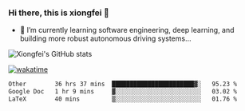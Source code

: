 ### Hi there, this is xiongfei 👋


- 🌱 I’m currently learning software engineering, deep learning, and building more robust autonomous driving systems...

<!--
**X1on9f31/X1on9f31** is a ✨ _special_ ✨ repository because its `README.md` (this file) appears on your GitHub profile.
Here are some ideas to get you started:
-->

![Xiongfei's GitHub stats](https://github-readme-stats.vercel.app/api?username=X1on9f31)


[![wakatime](https://wakatime.com/badge/user/9e8d5516-d162-43e7-9563-87295d455a71.svg)](https://wakatime.com/@9e8d5516-d162-43e7-9563-87295d455a71)

<!--START_SECTION:waka-->

```txt
Other        36 hrs 37 mins  ███████████████████████▓░   95.23 %
Google Doc   1 hr 9 mins     ▓░░░░░░░░░░░░░░░░░░░░░░░░   03.02 %
LaTeX        40 mins         ▒░░░░░░░░░░░░░░░░░░░░░░░░   01.76 %
```

<!--END_SECTION:waka-->

